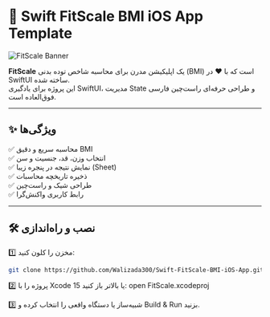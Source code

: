 # 📱 Swift FitScale BMI iOS App Template

![FitScale Banner](https://github.com/user-attachments/assets/65034c64-f566-43d2-85e0-8a42afc4e587)

**FitScale** یک اپلیکیشن مدرن برای محاسبه شاخص توده بدنی (BMI) است که با ❤️ در SwiftUI ساخته شده.  
این پروژه برای یادگیری SwiftUI، مدیریت State و طراحی حرفه‌ای راست‌چین فارسی فوق‌العاده است.

---

## ✨ ویژگی‌ها

✅ محاسبه سریع و دقیق BMI  
✅ انتخاب وزن، قد، جنسیت و سن  
✅ نمایش نتیجه در پنجره زیبا (Sheet)  
✅ ذخیره تاریخچه محاسبات  
✅ طراحی شیک و راست‌چین  
✅ رابط کاربری واکنش‌گرا

---

## 🛠 نصب و راه‌اندازی

1️⃣ مخزن را کلون کنید:

```bash
git clone https://github.com/Walizada300/Swift-FitScale-BMI-iOS-App.git
```

2️⃣ پروژه را با Xcode 15 یا بالاتر باز کنید:
open FitScale.xcodeproj

3️⃣ شبیه‌ساز یا دستگاه واقعی را انتخاب کرده و Build & Run بزنید.
